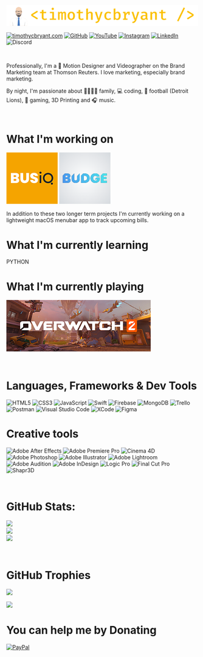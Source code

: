 ![timothy c bryant](https://github.com/timcalvin/hosted-files/blob/main/timothycbryant-bannerx600.png?raw=true)

[![timothycbryant.com](https://img.shields.io/badge/timothycbryant.com-F1C201?style=for-the-badge&logoColor=white)](https://www.timothycbryant.com/)
[![GitHub](https://img.shields.io/badge/GitHub-181717?style=for-the-badge&logo=GitHub&logoColor=white)](https://github.com/timcalvin)
[![YouTube](https://img.shields.io/badge/YouTube-FF0000?style=for-the-badge&logo=YouTube&logoColor=white)](https://www.youtube.com/channel/UCpn7oEi9DUh1SXz3J33ffKA)
[![Instagram](https://img.shields.io/badge/Instagram-E4405F?style=for-the-badge&logo=Instagram&logoColor=white)](https://instagram.com/timothycbryant)
[![LinkedIn](https://img.shields.io/badge/LinkedIn-0A66C2?style=for-the-badge&logo=LinkedIn&logoColor=white)](https://www.linkedin.com/in/tcalvin/)
![Discord](https://img.shields.io/badge/Discord-5865F2?style=for-the-badge&logo=Discord&logoColor=white)

<br />

Professionally, I'm a 🎥 Motion Designer and Videographer on the Brand Marketing team at Thomson Reuters. I love marketing, especially brand marketing.

By night, I'm passionate about 👨‍👩‍👧‍👦 family, 💻 coding, 🏈 football (Detroit Lions), 👾 gaming, 3D Printing and 🎧 music.

<br />

# What I'm working on

![BUSiQ](https://github.com/timcalvin/hosted-files/blob/main/busiq.png?raw=true)
[![Budge for iOS](https://github.com/timcalvin/hosted-files/blob/main/Budge.png?raw=true)](https://github.com/timcalvin/Budge-for-iOS)

In addition to these two longer term projects I'm currently working on a lightweight macOS menubar app to track upcoming bills.

# What I'm currently learning

PYTHON

# What I'm currently playing

![Overwatch 2](https://github.com/timcalvin/hosted-files/blob/main/overwatch2.png?raw=true)

<br />

# Languages, Frameworks & Dev Tools

![HTML5](https://img.shields.io/badge/html5-%23E34F26.svg?style=for-the-badge&logo=html5&logoColor=white)
![CSS3](https://img.shields.io/badge/CSS3-1572B6.svg?style=for-the-badge&logo=CSS3&logoColor=white)
![JavaScript](https://img.shields.io/badge/javascript-%23323330.svg?style=for-the-badge&logo=javascript&logoColor=%23F7DF1E)
![Swift](https://img.shields.io/badge/swift-F54A2A?style=for-the-badge&logo=swift&logoColor=white)
![Firebase](https://img.shields.io/badge/firebase-%23039BE5.svg?style=for-the-badge&logo=firebase)
![MongoDB](https://img.shields.io/badge/MongoDB-%234ea94b.svg?style=for-the-badge&logo=mongodb&logoColor=white)
![Trello](https://img.shields.io/badge/Trello-%23026AA7.svg?style=for-the-badge&logo=Trello&logoColor=white)
![Postman](https://img.shields.io/badge/Postman-FF6C37?style=for-the-badge&logo=postman&logoColor=white)
![Visual Studio Code](https://img.shields.io/badge/Visual%20Studio%20Code-007ACC.svg?style=for-the-badge&logo=Visual%20Studio%20Code&logoColor=white)
![XCode](https://img.shields.io/badge/Xcode-147EFB.svg?style=for-the-badge&logo=Xcode&logoColor=white)
![Figma](https://img.shields.io/badge/figma-%23F24E1E.svg?style=for-the-badge&logo=figma&logoColor=white)

# Creative tools

![Adobe After Effects](https://img.shields.io/badge/Adobe%20After%20Effects-9999FF.svg?style=for-the-badge&logo=Adobe%20After%20Effects&logoColor=white)
![Adobe Premiere Pro](https://img.shields.io/badge/Adobe%20Premiere%20Pro-00005B.svg?style=for-the-badge&logo=Adobe%20Premiere%20Pro&logoColor=white)
![Cinema 4D](https://img.shields.io/badge/Cinema%204D-011A6A.svg?style=for-the-badge&logo=Cinema%204D&logoColor=white) ![Adobe Photoshop](https://img.shields.io/badge/adobephotoshop-%2331A8FF.svg?style=for-the-badge&logo=adobephotoshop&logoColor=white)
![Adobe Illustrator](https://img.shields.io/badge/adobeillustrator-%23FF9A00.svg?style=for-the-badge&logo=adobeillustrator&logoColor=white)
![Adobe Lightroom](https://img.shields.io/badge/Adobe%20Lightroom-31A8FF.svg?style=for-the-badge&logo=Adobe%20Lightroom&logoColor=white)
![Adobe Audition](https://img.shields.io/badge/Adobe%20Audition-9999FF.svg?style=for-the-badge&logo=Adobe%20Audition&logoColor=white)
![Adobe InDesign](https://img.shields.io/badge/Adobe%20InDesign-49021F?style=for-the-badge&logo=adobeindesign&logoColor=white)
![Logic Pro](https://img.shields.io/badge/Logic%20Pro-555555?style=for-the-badge&logoColor)
![Final Cut Pro](https://img.shields.io/badge/Final%20Cut%20Pro-73FC88?style=for-the-badge&logoColor)
![Shapr3D](https://img.shields.io/badge/Shapr3D-01A7FF?style=for-the-badge&logoColor)

<br />

# GitHub Stats:

![](https://github-readme-stats.vercel.app/api?username=timcalvin&theme=dark&hide_border=false&include_all_commits=true&count_private=false)<br/>
![](https://github-readme-streak-stats.herokuapp.com/?user=timcalvin&theme=dark&hide_border=false)<br/>
![](https://github-readme-stats.vercel.app/api/top-langs/?username=timcalvin&theme=dark&hide_border=false&include_all_commits=true&count_private=false&layout=compact)

<br />

# GitHub Trophies

![](https://github-profile-trophy.vercel.app/?username=timcalvin&theme=radical&no-frame=false&no-bg=true&margin-w=4)

[![](https://visitcount.itsvg.in/api?id=timcalvin&icon=0&color=0)](https://visitcount.itsvg.in)

# You can help me by Donating

[![PayPal](https://img.shields.io/badge/PayPal-00457C?style=for-the-badge&logo=paypal&logoColor=white)](https://paypal.me/timcalvin)
